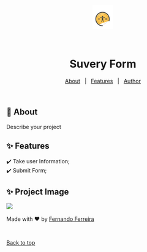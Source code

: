 <div align="center" id="top"> 
  <img src="./assets/Screenshot_2020-08-28 Front-end Alura - Cursos online de tecnologia.png" alt="Responsive Web Design" />

  &#xa0;

</div>

<h1 align="center">Suvery Form</h1>

>

<p align="center">
  <a href="#dart-about">About</a> &#xa0; | &#xa0; 
  <a href="#sparkles-features">Features</a> &#xa0; | &#xa0;
  <a href="https://github.com/fernando-ff" target="_blank">Author</a>
</p>

<br>

## :dart: About ##

Describe your project

## :sparkles: Features ##

:heavy_check_mark: Take user Information;\
:heavy_check_mark: Submit Form;

## :sparkles: Project Image ##

<img src="./assets/Screenshot_2020-08-28 Formulário de pesquisa(1).png">


Made with :heart: by <a href="https://github.com/fernando-ff" target="_blank">Fernando Ferreira</a>

&#xa0;

<a href="#top">Back to top</a>
